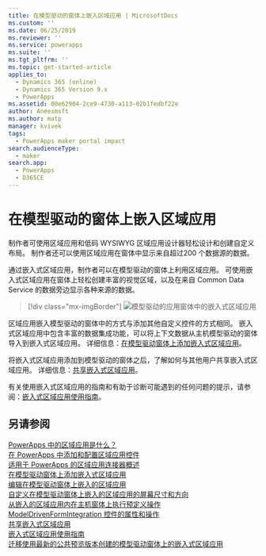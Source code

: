```yaml
---
title: 在模型驱动的窗体上嵌入区域应用 | MicrosoftDocs
ms.custom: ''
ms.date: 06/25/2019
ms.reviewer: ''
ms.service: powerapps
ms.suite: ''
ms.tgt_pltfrm: ''
ms.topic: get-started-article
applies_to:
  - Dynamics 365 (online)
  - Dynamics 365 Version 9.x
  - PowerApps
ms.assetid: 00e62904-2ce9-4730-a113-02b1fedbf22e
author: Aneesmsft
ms.author: matp
manager: kvivek
tags:
  - PowerApps maker portal impact
search.audienceType:
  - maker
search.app:
  - PowerApps
  - D365CE
---
```


# <a name="embed-a-canvas-app-on-a-model-driven-form"></a>在模型驱动的窗体上嵌入区域应用

制作者可使用区域应用和低码 WYSIWYG 区域应用设计器轻松设计和创建自定义布局。 制作者还可以使用区域应用在窗体中显示来自超过200 个数据源的数据。

通过嵌入式区域应用，制作者可以在模型驱动的窗体上利用区域应用。 可使用嵌入式区域应用在窗体上轻松创建丰富的视觉区域，以及在来自 Common Data Service 的数据旁边显示各种来源的数据。

   > [!div class="mx-imgBorder"] 
   > ![模型驱动的应用窗体中的嵌入式区域应用](media/embed-canvas-app-in-form.png "模型驱动的应用窗体中的嵌入式区域应用")

区域应用嵌入模型驱动的窗体中的方式与添加其他自定义控件的方式相同。 嵌入式区域应用中包含丰富的数据集成功能，可以将上下文数据从主机模型驱动的窗体导入到嵌入式区域应用。 详细信息：[在模型驱动窗体上添加嵌入式区域应用](embedded-canvas-app-add-classic-designer.md)。

将嵌入式区域应用添加到模型驱动的窗体之后，了解如何与其他用户共享嵌入式区域应用。 详细信息：[共享嵌入式区域应用](share-embedded-canvas-app.md)。

有关使用嵌入式区域应用的指南和有助于诊断可能遇到的任何问题的提示，请参阅：[嵌入式区域应用使用指南](embedded-canvas-app-guidelines.md)。

## <a name="see-also"></a>另请参阅
[PowerApps 中的区域应用是什么？](../canvas-apps/getting-started.md) <br />
[在 PowerApps 中添加和配置区域应用控件](../canvas-apps/add-configure-controls.md) <br />
[适用于 PowerApps 的区域应用连接器概述](../canvas-apps/connections-list.md) <br />
[在模型驱动窗体上添加嵌入式区域应用](embedded-canvas-app-add-classic-designer.md) <br />
[编辑在模型驱动窗体上嵌入的区域应用](embedded-canvas-app-edit-classic-designer.md) <br />
[自定义在模型驱动窗体上嵌入的区域应用的屏幕尺寸和方向](embedded-canvas-app-customize-screen.md) <br />
[从嵌入的区域应用内在主机窗体上执行预定义操作](embedded-canvas-app-actions.md) <br />
[ModelDrivenFormIntegration 控件的属性和操作](embedded-canvas-app-properties-actions.md) <br />
[共享嵌入式区域应用](share-embedded-canvas-app.md) <br />
[嵌入式区域应用使用指南](embedded-canvas-app-guidelines.md) <br />
[迁移使用最新的公共预览版本创建的模型驱动窗体上的嵌入式区域应用](embedded-canvas-app-migrate-from-preview.md) <br />
